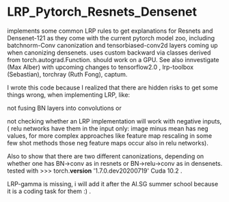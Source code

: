 # LRP_Pytorch_Resnets_Densenet
implements some common LRP rules to get explanations for 
Resnets and Densenet-121 as they come with the current pytorch model zoo, 
including batchnorm-Conv canonization and tensorbiased-conv2d layers coming up when canonizing densenets. 
uses custom backward via classes derived from torch.autograd.Function. should work on a GPU. See also innvestigate (Max Alber) with upcoming changes to tensorflow2.0 , lrp-toolbox (Sebastian), torchray (Ruth Fong), captum.

I wrote this code because I realized that there are hidden risks to get some things wrong, when implementing LRP, like:

not fusing BN layers into convolutions or 

not checking whether an LRP implementation will work with negative inputs, ( relu networks have them in the input only: image minus mean has neg values, for more complex approaches like feature map rescaling in some few shot methods those neg feature maps occur also in relu networks). 

Also to show that there are two different canonizations, depending on whether one has BN->conv as in resnets or BN->relu->conv as in densenets.
tested with >>> torch.__version__
'1.7.0.dev20200719'
Cuda 10.2 .

LRP-gamma is missing, i will add it after the AI.SG summer school because it is a coding task for them :) .
